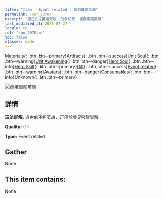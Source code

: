 ```yaml
---
title: "Item - Event related - 瘟疫毒龍英魂"
permalink: /con_2070/
excerpt: "魔法门之英雄无敌：战争纪元  瘟疫毒龍英魂"
last_modified_at: 2021-07-27
locale: cn
ref: "con_2070.md"
toc: false
classes: wide
---
```

 [Materials](/ItemsCN/){: .btn .btn--primary}[Artifacts](/ItemsCN/Artifacts/){: .btn .btn--success}[Unit Soul](/ItemsCN/UnitSoul/){: .btn .btn--warning}[Unit Awakening](/ItemsCN/UnitAwakening/){: .btn .btn--danger}[Hero Soul](/ItemsCN/HeroSoul/){: .btn .btn--info}[Hero Skill](/ItemsCN/HeroSkill/){: .btn .btn--primary}[Gift](/ItemsCN/Gift/){: .btn .btn--success}[Event related](/ItemsCN/Events/){: .btn .btn--warning}[Avatars](/ItemsCN/Avatars/){: .btn .btn--danger}[Consumables](/ItemsCN/Consumables/){: .btn .btn--info}[Unknown](/ItemsCN/Unknown/){: .btn .btn--primary}

 ![瘟疫毒龍英魂](/images/t/juexing_806.jpg)

## 詳情
 **玩法詳解:** 遠古的不朽英魂，可用於雙足飛龍覺醒

 **Quality:** <span style="color: #FF8C00">OK</span>

 **Type:** Event related

## Gather

  None

## This item contains:

  None

